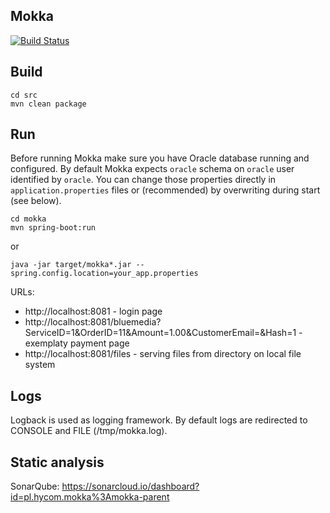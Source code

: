 Mokka
---
[![Build Status](https://travis-ci.org/hycomsa/mokka.svg?branch=master)](https://travis-ci.org/hycomsa/mokka)

## Build
```
cd src
mvn clean package
```

## Run

Before running Mokka make sure you have Oracle database running and configured. By default Mokka expects `oracle` schema on `oracle` user identified by `oracle`.
You can change those properties directly in `application.properties` files or (recommended) by overwriting during start (see below).

```
cd mokka
mvn spring-boot:run
```

or

```
java -jar target/mokka*.jar --spring.config.location=your_app.properties
```


URLs:
- http://localhost:8081 - login page
- http://localhost:8081/bluemedia?ServiceID=1&OrderID=11&Amount=1.00&CustomerEmail=&Hash=1 - exemplaty payment page
- http://localhost:8081/files - serving files from directory on local file system

## Logs
Logback is used as logging framework. By default logs are redirected to CONSOLE and FILE (/tmp/mokka.log).
 
## Static analysis
SonarQube: https://sonarcloud.io/dashboard?id=pl.hycom.mokka%3Amokka-parent
